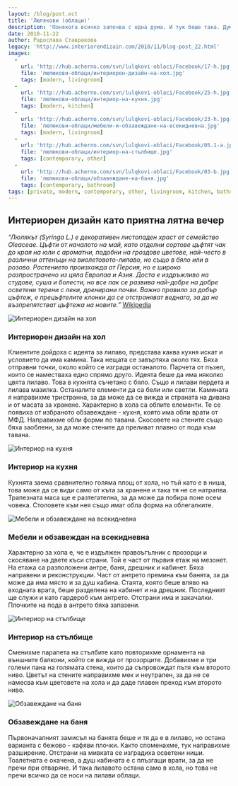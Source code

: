 ```yaml
---
layout: /blog/post.ect
title: 'Люлякови (облаци)'
description: 'Понякога всичко започва с една дума. И тук беше така. Думата беше люляк. Не знам защо този интериор винаги сме го свързвали с цвят. Тъмно лилаво, светло лилаво, лилаво с бордо, бледо лилаво. Тук нещата си бяха предопределени. Такава беше съдбата на този хол. Да бъде лилав.'
date: 2010-11-22
author: Радослава Ставракова
legacy: 'http://www.interiorendizain.com/2010/11/blog-post_22.html'
images:
  -
    url: 'http://hub.acherno.com/svn/lulqkovi-oblaci/Facebook/17-h.jpg'
    file: 'люлюкови-облаци/интериорен-дизайн-на-хол.jpg'
    tags: [modern, livingroom]
  -
    url: 'http://hub.acherno.com/svn/lulqkovi-oblaci/Facebook/25-h.jpg'
    file: 'люлюкови-облаци/интериор-на-кухня.jpg'
    tags: [modern, kitchen]
  -
    url: 'http://hub.acherno.com/svn/lulqkovi-oblaci/Facebook/23-h.jpg'
    file: 'люлюкови-облаци/мебели-и-обзавеждане-на-всекидневна.jpg'
    tags: [modern, livingroom]
  -
    url: 'http://hub.acherno.com/svn/lulqkovi-oblaci/Facebook/05.1-a.jpg'
    file: 'люлюкови-облаци/интериор-на-стълбище.jpg'
    tags: [contemporary, other]
  -
    url: 'http://hub.acherno.com/svn/lulqkovi-oblaci/Facebook/03-b.jpg'
    file: 'люлюкови-облаци/обзавеждане-на-баня.jpg'
    tags: [contemporary, bathroom]
tags: [private, modern, contemporary, other, livingroom, kitchen, bathroom]
---
```

## **Интериорен дизайн** като приятна лятна вечер
*“Люлякът (Syringa L.) е декоративен листопаден храст от семейство Oleaceae. Цъфти от началото на май, като отделни сортове цъфтят чак до края на юли с ароматни, подобни на гроздове цветове, най-често в различни оттенъци на виолетовото-лилаво, но също в бяло или в розово. Растението произхожда от Персия, но е широко разпространено из цяла Европаа и Азия. Доста е издръжливо на студове, суша и болести, но все пак се развива най-добре на добре осветени терени с леки, дренирани почви. Важно правило за добър цъфтеж, е прецъфтелите клонки да се отстраняват веднага, за да не възпрепятстват цъфтежа на новите.”* [Wikipedia](http://bg.wikipedia.org/wiki/Люляк)

![Интериорен дизайн на хол](люлюкови-облаци/интериорен-дизайн-на-хол.jpg)
### Интериорен дизайн на **хол**

Клиентите дойдоха с идеята за лилаво, представа каква кухня искат и условието да има камина. Така нещата се завъртяха около тях. Бяха отправни точки, около който се изгради останалото. Парчета от пъзел, които се наместваха едно спрямо друго. Идеята беше да има няколко цвята лилаво. Това в кухнята съчетано с бяло. Също и лилави пердета и лилава мазилка. Останалите елементи да са бели или светли. Камината я направихме тристранна, за да може да се вижда и страната на дивана и от масата за хранене. Характерно в хола са облите елементи. Те се появиха от избраното обзавеждане - кухня, която има обли врати от МФД. Направихме обли форми по тавана. Скосовете на стените също бяха заоблени, за да може стените да преливат плавно от пода към тавана.

![Интериор на кухня](люлюкови-облаци/интериор-на-кухня.jpg)
### Интериор на **кухня**

Кухнята заема сравнително голяма площ от хола, но тъй като е в ниша, това може да се види само от къта за хранене и така тя не се натрапва. Трапезната маса ще е разтегателна, за да може да побира поне осем човека. Столовете към нея също имат обла форма на облегалките.

![Мебели и обзавеждане на всекидневна](люлюкови-облаци/мебели-и-обзавеждане-на-всекидневна.jpg)
### Мебели и обзавеждан на **всекидневна**

Характерно за хола е, че е издължен правоъгълник с прозорци и скосяване на двете къси страни. Той е част от първия етаж на мезонет. На етажа са разположени антре, баня, дрешник и кабинет. Бяха направени и реконструкции. Част от антрето премина към банята, за да може да има място и за душ кабина. Стаята, която беше вляво на входната врата, беше разделена на кабинет и на дрешник. Последният ще служи и като гардероб към антрето. Отстрани има и закачалки. Плочките на пода в антрето бяха запазени.

![Интериор на стълбище](люлюкови-облаци/интериор-на-стълбище.jpg)
### Интериор на **стълбище**

Сменихме парапета на стълбите като повторихме орнамента на външните балкони, който се вижда от прозорците. Добавихме и три големи пана на голямата стена, които да съпровождат пътя към второто ниво. Цветът на стените направихме мек и неутрален, за да не се намесва към цветовете на хола и да даде плавен преход към второто ниво.

![Обзавеждане на баня](люлюкови-облаци/обзавеждане-на-баня.jpg)
### Обзавеждане на **баня**

Първоначалният замисъл на банята беше и тя да е в лилаво, но остана варианта с бежово - кафяви плочки. Както споменахме, тук направихме разширение. Отстрани на мивката се изградиха осветени ниши. Тоалетната е окачена, а душ кабината е с плъзгащи врати, за да не пречи при отваряне. И така лилавото остана само в хола, но това не пречи всичко да се носи на лилави облаци.